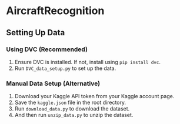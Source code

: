 # AircraftRecognition


## Setting Up Data

### Using DVC (Recommended)
1. Ensure DVC is installed. If not, install using `pip install dvc`.
2. Run `DVC_data_setup.py` to set up the data.

### Manual Data Setup (Alternative)
1. Download your Kaggle API token from your Kaggle account page.
2. Save the `kaggle.json` file in the root directory.
3. Run `download_data.py` to download the dataset.
4. And then run `unzip_data.py` to unzip the dataset.